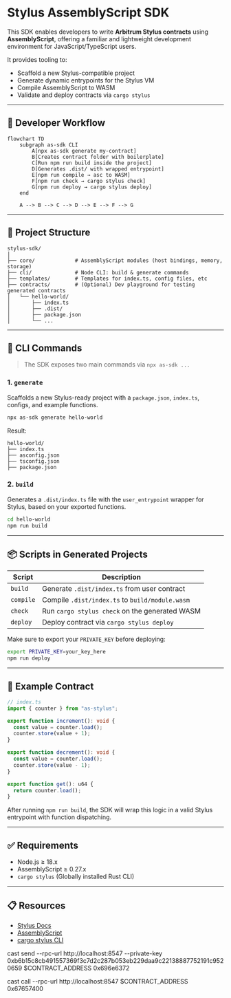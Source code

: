 # Stylus AssemblyScript SDK

This SDK enables developers to write **Arbitrum Stylus contracts** using **AssemblyScript**, offering a familiar and lightweight development environment for JavaScript/TypeScript users.

It provides tooling to:

- Scaffold a new Stylus-compatible project
- Generate dynamic entrypoints for the Stylus VM
- Compile AssemblyScript to WASM
- Validate and deploy contracts via `cargo stylus`

---

## 🧠 Developer Workflow

```mermaid
flowchart TD
    subgraph as-sdk CLI
        A[npx as-sdk generate my-contract]
        B[Creates contract folder with boilerplate]
        C[Run npm run build inside the project]
        D[Generates .dist/ with wrapped entrypoint]
        E[npm run compile → asc to WASM]
        F[npm run check → cargo stylus check]
        G[npm run deploy → cargo stylus deploy]
    end

    A --> B --> C --> D --> E --> F --> G
```

---

## 📁 Project Structure

```
stylus-sdk/
│
├── core/             # AssemblyScript modules (host bindings, memory, storage)
├── cli/              # Node CLI: build & generate commands
├── templates/        # Templates for index.ts, config files, etc
├── contracts/        # (Optional) Dev playground for testing generated contracts
│   └── hello-world/
│       ├── index.ts
│       ├── .dist/
│       ├── package.json
│       └── ...
```

---

## 🚀 CLI Commands

> The SDK exposes two main commands via `npx as-sdk ...`

### 1. `generate`

Scaffolds a new Stylus-ready project with a `package.json`, `index.ts`, configs, and example functions.

```bash
npx as-sdk generate hello-world
```

Result:

```
hello-world/
├── index.ts
├── asconfig.json
├── tsconfig.json
├── package.json
```

### 2. `build`

Generates a `.dist/index.ts` file with the `user_entrypoint` wrapper for Stylus, based on your exported functions.

```bash
cd hello-world
npm run build
```

---

## 📦 Scripts in Generated Projects

| Script    | Description                                     |
| --------- | ----------------------------------------------- |
| `build`   | Generate `.dist/index.ts` from user contract    |
| `compile` | Compile `.dist/index.ts` to `build/module.wasm` |
| `check`   | Run `cargo stylus check` on the generated WASM  |
| `deploy`  | Deploy contract via `cargo stylus deploy`       |

Make sure to export your `PRIVATE_KEY` before deploying:

```bash
export PRIVATE_KEY=your_key_here
npm run deploy
```

---

## 🧪 Example Contract

```ts
// index.ts
import { counter } from "as-stylus";

export function increment(): void {
  const value = counter.load();
  counter.store(value + 1);
}

export function decrement(): void {
  const value = counter.load();
  counter.store(value - 1);
}

export function get(): u64 {
  return counter.load();
}
```

After running `npm run build`, the SDK will wrap this logic in a valid Stylus entrypoint with function dispatching.

---

## ✅ Requirements

- Node.js ≥ 18.x
- AssemblyScript ≥ 0.27.x
- `cargo stylus` (Globally installed Rust CLI)

---

## 📋 Resources

- [Stylus Docs](https://docs.arbitrum.io/stylus)
- [AssemblyScript](https://www.assemblyscript.org/)
- [cargo stylus CLI](https://docs.arbitrum.io/stylus/tools/stylus-cli)


<!-- export PRIVATE_KEY=0xb6b15c8cb491557369f3c7d2c287b053eb229daa9c22138887752191c9520659 -->


cast send --rpc-url http://localhost:8547   --private-key 0xb6b15c8cb491557369f3c7d2c287b053eb229daa9c22138887752191c9520659 $CONTRACT_ADDRESS 0x696e6372


cast call --rpc-url http://localhost:8547 $CONTRACT_ADDRESS 0x67657400